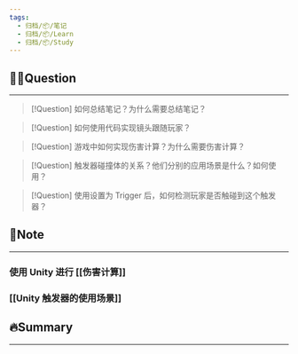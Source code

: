 ```yaml
---
tags:
  - 归档/📦/笔记
  - 归档/📦/Learn
  - 归档/📦/Study
---
```


## 🙋‍♀️Question

---

> [!Question] 如何总结笔记？为什么需要总结笔记？

> [!Question] 如何使用代码实现镜头跟随玩家？

> [!Question] 游戏中如何实现伤害计算？为什么需要伤害计算？

> [!Question] 触发器碰撞体的关系？他们分别的应用场景是什么？如何使用？

> [!Question] 使用设置为 Trigger 后，如何检测玩家是否触碰到这个触发器？

## 📝Note

---

### 使用 Unity 进行 [[伤害计算]]

### [[Unity 触发器的使用场景]]

###

## 🔥Summary

---
